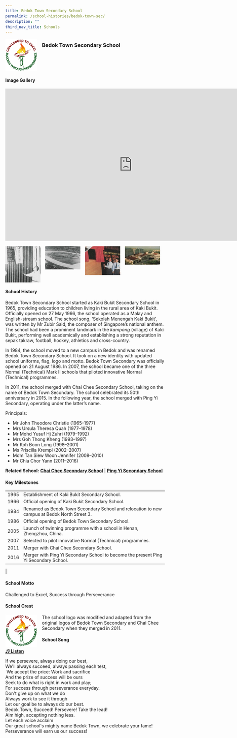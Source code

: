 ```yaml
---
title: Bedok Town Secondary School
permalink: /school-histories/bedok-town-sec/
description: ""
third_nav_title: Schools
---
```

<img align="left" style="width:20%;margin-right:15px;" src="/images/bedoktownsec1.png">

### **Bedok Town Secondary School**

<br clear="left">

#### **Image Gallery**
<iframe src="https://docs.google.com/presentation/d/e/2PACX-1vQxs346kM_BiCjmAz2OrIhHBc2G5FiOUt-JJoZ3QkoPwMlcK9s_5adQEq4_TLLurDNhU-bPnswO6_5I/embed?start=false&amp;loop=true&amp;delayms=5000" frameborder="0" width="800" height="479" allowfullscreen="true"></iframe>
<p><a href="/images/bedoktownsec2.jpg">  
<img align="left" style="width:22%;margin-right:15px;" src="/images/bedoktownsec2.jpg">
</a></p>

<p><a href="/images/bedoktownsec3.jpg">  
<img align="left" style="width:22%;margin-right:15px;" src="/images/bedoktownsec3.jpg">
</a></p>

<p><a href="/images/bedoktownsec4.jpg">  
<img align="left" style="width:22%;margin-right:15px;" src="/images/bedoktownsec4.jpg">
</a></p>

<p><a href="/images/bedoktownsec5.jpg">  
<img align="left" style="width:22%;margin-right:15px;" src="/images/bedoktownsec5.jpg">
</a></p>

<br clear="left">

#### **School History**
Bedok Town Secondary School started as Kaki Bukit Secondary School in 1965, providing education to children living in the rural area of Kaki Bukit. Officially opened on 27 May 1966, the school operated as a Malay and English-stream school. The school song, ‘Sekolah Menengah Kaki Bukit’, was written by Mr Zubir Said, the composer of Singapore’s national anthem. The school had been a prominent landmark in the&nbsp;_kampong_&nbsp;(village) of Kaki Bukit, performing well academically and establishing a strong reputation in sepak takraw, football, hockey, athletics and cross-country.

In 1984, the school moved to a new campus in Bedok and was renamed Bedok Town Secondary School. It took on a new identity with updated school uniforms, flag, logo and motto. Bedok Town Secondary was officially opened on 21 August 1986. In 2007, the school became one of the three Normal (Technical) Mark II schools that piloted innovative Normal (Technical) programmes.

In 2011, the school merged with Chai Chee Secondary School, taking on the name of Bedok Town Secondary. The school celebrated its 50th anniversary in 2015. In the following year, the school merged with Ping Yi Secondary, operating under the latter’s name.

Principals:<br>
* Mr John Theodore Christie (1965–1977)<br>
* Mrs Ursula Theresa Quah (1977–1978)<br>
* Mr Mohd Yusuf Hj Zuhri (1979–1992)<br>
* Mrs Goh Thong Kheng (1993–1997)<br>
* Mr Koh Boon Long (1998–2001)<br>
* Ms Priscilla Krempl (2002–2007)<br>
* Mdm Tan Siew Woon Jennifer (2008–2010)<br>
* Mr Chia Chor Yann (2011–2016)

**Related School:** **[Chai Chee Secondary School](/school-histories/chai-chee-sec/)** \| **[Ping Yi Secondary School](/school-histories/pingyi-sec/)**

#### **Key Milestones**

|  |  |
|:---:|---|
| 1965 | Establishment of Kaki Bukit Secondary School. |
| 1966 | Official opening of Kaki Bukit Secondary School. |
| 1984 | Renamed as Bedok Town Secondary School and relocation to new campus at Bedok North Street 3. |
| 1986 | Official opening of Bedok Town Secondary School. |
| 2005 | Launch of twinning programme with a school in Henan, Zhengzhou, China. |
| 2007 | Selected to pilot innovative Normal (Technical) programmes. |
| 2011 | Merger with Chai Chee Secondary School. |
| 2016 | Merger with Ping Yi Secondary School to become the present Ping Yi Secondary School. |
|

#### **School Motto**
Challenged to Excel, Success through Perseverance

#### **School Crest**
<img align="left" style="width:20%;margin-right:15px;" src="/images/bedoktownsec1.png">

The school logo was modified and adapted from the original logos of Bedok Town Secondary and Chai Chee Secondary when they merged in 2011.


#### **School Song**
<a target="\_blank" href="https://drive.google.com/file/d/12ANY7l_vHvJh30G5DNpLH7_MPoOLDCRQ/view?usp=share_link">**♫ Listen**</a>

If we persevere, always doing our best,<br>
We'll always succeed, always passing each test,<br>
&nbsp;We accept the price: Work and sacrifice<br>
And the prize of success will be ours<br>
Seek to do what is right in work and play;<br>
For success through perseverance everyday.<br>
Don't give up on what we do<br>
Always work to see it through<br>
Let our goal be to always do our best.<br>
Bedok Town, Succeed! Persevere! Take the lead!<br>
Aim high, accepting nothing less.<br>
Let each voice acclaim<br>
Our great school's mighty name Bedok Town, we celebrate your fame!<br>
Perseverance will earn us our success!